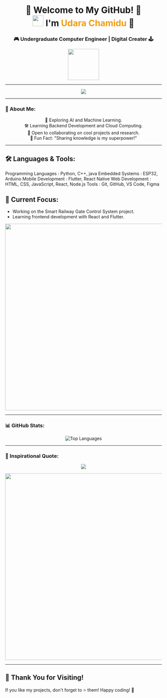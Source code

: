 <h1 align="center">
  🌟 Welcome to My GitHub! 🌟  
  <br> 
  <img src="https://media.giphy.com/media/hvRJCLFzcasrR4ia7z/giphy.gif" width="35">  
  I'm <span style="color: #f39c12;">Udara Chamidu</span> 🚀
</h1>

<h3 align="center">🎮 Undergraduate Computer Engineer | Digital Creater 🕹️</h3>

<div align="center">
  <img src="https://media.giphy.com/media/kH6CqYiquZawmU1HI6/giphy.gif" width="100" />
</div>

---

<p align="center">
  <img src="https://readme-typing-svg.demolab.com?font=Fira+Code&weight=600&size=25&duration=3000&pause=500&color=F7F7F7&background=000000&center=true&vCenter=true&width=600&lines=👨‍💻+Code.+🚀+Innovate.+🎨+Create.+;Always+Learning.+💡+Always+Evolving.+;Welcome+to+my+GitHub+Profile!">
</p>

---

### 🌱 About Me:
<div align="center">
  🌟 Exploring AI and Machine Learning. <br>
  🛠️ Learning Backend Development and Cloud Computing. <br>
  🤝 Open to collaborating on cool projects and research. <br>
  🧠 Fun Fact: "Sharing knowledge is my superpower!"
</div>


---


## 🛠️ Languages & Tools:
<div align="left">
Programming Languages : Python, C++, java
Embedded Systems : ESP32, Arduino
Mobile Development : Flutter, React Native
Web Development : HTML, CSS, JavaScript, React, Node.js
Tools : Git, GitHub, VS Code, Figma
</div>

## 🔭 Current Focus:
- Working on the Smart Railway Gate Control System project.
- Learning frontend development with React and Flutter.


<div align="center">
  <img src="https://user-images.githubusercontent.com/20955511/199138068-0a7b7b75-a024-4f00-803f-30a19c5d1b2d.gif" width="600" />
</div>

---

### 📊 GitHub Stats:
<p align="center">
  <img src="https://github-readme-stats.vercel.app/api/top-langs?username=udarachamidu&show_icons=true&locale=en&layout=compact&theme=tokyonight" alt="Top Languages" />
</p>

---

### 🎯 Inspirational Quote:
<p align="center">
  <img src="https://readme-typing-svg.demolab.com?font=Monoton&size=24&duration=3000&pause=800&color=F7F7F7&background=000000&center=true&vCenter=true&width=800&lines=Dream+Big.;Learn+Every+Day.;Create+Something+Awesome.">
</p>

<div align="center">
  <img src="https://media.giphy.com/media/QpVUMRUJGokfqXyfa1/giphy.gif" width="600" />
</div>

---

## 🙏 Thank You for Visiting!

If you like my projects, don't forget to ⭐️ them! Happy coding! 🚀

